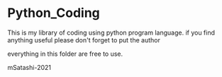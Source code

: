 # Python_Coding
This is my library of coding using python program language. if you find anything useful please don't forget to put the author

everything in this folder are free to use.

mSatashi-2021
